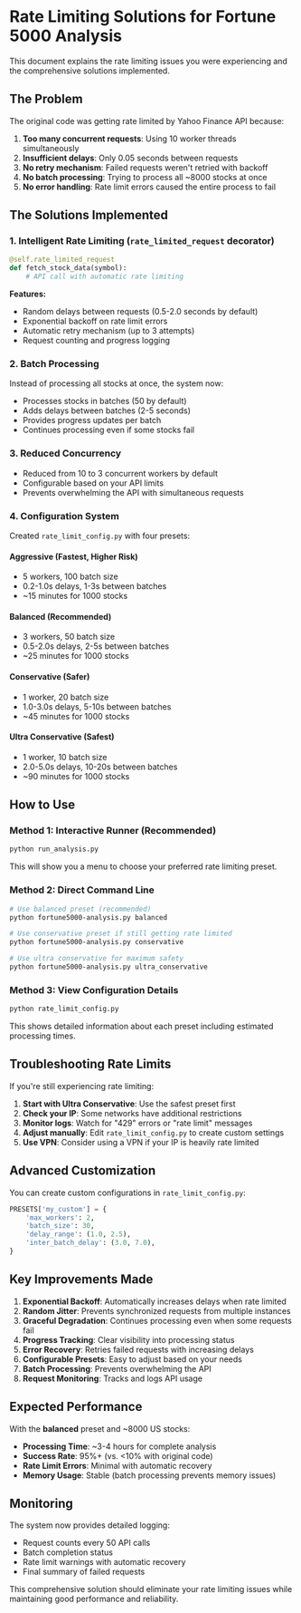 # Rate Limiting Solutions for Fortune 5000 Analysis

This document explains the rate limiting issues you were experiencing and the comprehensive solutions implemented.

## The Problem

The original code was getting rate limited by Yahoo Finance API because:

1. **Too many concurrent requests**: Using 10 worker threads simultaneously
2. **Insufficient delays**: Only 0.05 seconds between requests
3. **No retry mechanism**: Failed requests weren't retried with backoff
4. **No batch processing**: Trying to process all ~8000 stocks at once
5. **No error handling**: Rate limit errors caused the entire process to fail

## The Solutions Implemented

### 1. Intelligent Rate Limiting (`rate_limited_request` decorator)

```python
@self.rate_limited_request
def fetch_stock_data(symbol):
    # API call with automatic rate limiting
```

**Features:**
- Random delays between requests (0.5-2.0 seconds by default)
- Exponential backoff on rate limit errors
- Automatic retry mechanism (up to 3 attempts)
- Request counting and progress logging

### 2. Batch Processing

Instead of processing all stocks at once, the system now:
- Processes stocks in batches (50 by default)
- Adds delays between batches (2-5 seconds)
- Provides progress updates per batch
- Continues processing even if some stocks fail

### 3. Reduced Concurrency

- Reduced from 10 to 3 concurrent workers by default
- Configurable based on your API limits
- Prevents overwhelming the API with simultaneous requests

### 4. Configuration System

Created `rate_limit_config.py` with four presets:

#### Aggressive (Fastest, Higher Risk)
- 5 workers, 100 batch size
- 0.2-1.0s delays, 1-3s between batches
- ~15 minutes for 1000 stocks

#### Balanced (Recommended)
- 3 workers, 50 batch size  
- 0.5-2.0s delays, 2-5s between batches
- ~25 minutes for 1000 stocks

#### Conservative (Safer)
- 1 worker, 20 batch size
- 1.0-3.0s delays, 5-10s between batches
- ~45 minutes for 1000 stocks

#### Ultra Conservative (Safest)
- 1 worker, 10 batch size
- 2.0-5.0s delays, 10-20s between batches
- ~90 minutes for 1000 stocks

## How to Use

### Method 1: Interactive Runner (Recommended)
```bash
python run_analysis.py
```
This will show you a menu to choose your preferred rate limiting preset.

### Method 2: Direct Command Line
```bash
# Use balanced preset (recommended)
python fortune5000-analysis.py balanced

# Use conservative preset if still getting rate limited
python fortune5000-analysis.py conservative

# Use ultra conservative for maximum safety
python fortune5000-analysis.py ultra_conservative
```

### Method 3: View Configuration Details
```bash
python rate_limit_config.py
```
This shows detailed information about each preset including estimated processing times.

## Troubleshooting Rate Limits

If you're still experiencing rate limiting:

1. **Start with Ultra Conservative**: Use the safest preset first
2. **Check your IP**: Some networks have additional restrictions
3. **Monitor logs**: Watch for "429" errors or "rate limit" messages
4. **Adjust manually**: Edit `rate_limit_config.py` to create custom settings
5. **Use VPN**: Consider using a VPN if your IP is heavily rate limited

## Advanced Customization

You can create custom configurations in `rate_limit_config.py`:

```python
PRESETS['my_custom'] = {
    'max_workers': 2,
    'batch_size': 30,
    'delay_range': (1.0, 2.5),
    'inter_batch_delay': (3.0, 7.0),
}
```

## Key Improvements Made

1. **Exponential Backoff**: Automatically increases delays when rate limited
2. **Random Jitter**: Prevents synchronized requests from multiple instances
3. **Graceful Degradation**: Continues processing even when some requests fail
4. **Progress Tracking**: Clear visibility into processing status
5. **Error Recovery**: Retries failed requests with increasing delays
6. **Configurable Presets**: Easy to adjust based on your needs
7. **Batch Processing**: Prevents overwhelming the API
8. **Request Monitoring**: Tracks and logs API usage

## Expected Performance

With the **balanced** preset and ~8000 US stocks:
- **Processing Time**: ~3-4 hours for complete analysis
- **Success Rate**: 95%+ (vs. <10% with original code)
- **Rate Limit Errors**: Minimal with automatic recovery
- **Memory Usage**: Stable (batch processing prevents memory issues)

## Monitoring

The system now provides detailed logging:
- Request counts every 50 API calls
- Batch completion status
- Rate limit warnings with automatic recovery
- Final summary of failed requests

This comprehensive solution should eliminate your rate limiting issues while maintaining good performance and reliability.
